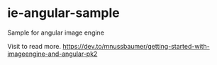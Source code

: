 # ie-angular-sample
Sample for angular image engine

Visit to read more.
https://dev.to/mnussbaumer/getting-started-with-imageengine-and-angular-pk2
